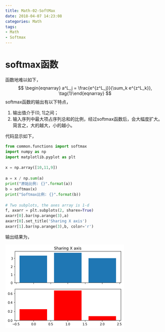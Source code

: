 ```yaml
---
title: Math-02-SoftMax
date: 2018-04-07 14:23:08
categories: Math
tags:
- Math
- Softmax
---
```


# softmax函数

函数地难以如下，
$$
\begin{eqnarray} 
  a^L_j = \frac{e^{z^L_j}}{\sum_k e^{z^L_k}},
\tag{1}\end{eqnarray}
$$
softmax函数的输出有以下特点，

1. 输出值介于(0, 1]之间；
2. 输入序列中最大项占序列总和的比例，经过softmax函数后，会大幅度扩大。简言之，大的越大，小的越小。

代码显示如下，

```python
from common.functions import softmax
import numpy as np
import matplotlib.pyplot as plt

x = np.array([10,11,9])

a = x / np.sum(a)
print("原始比例: {}".format(a))
b = softmax(x)
print("Softmax比例: {}".format(b))

# Two subplots, the axes array is 1-d
f, axarr = plt.subplots(2, sharex=True)
axarr[0].bar(np.arange(3),a)
axarr[0].set_title('Sharing X axis')
axarr[1].bar(np.arange(3),b, color='r')
```

输出结果为，

![](Math-02-SoftMax\softmax.png)

